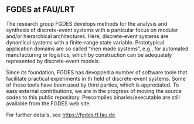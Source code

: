 ## FGDES at FAU/LRT

The research group FGDES develops methods for the analysis and synthesis of discrete-event systems with a particular focus on modular and/or hierarchical architectures. Here, discrete-event systems are dynamical systems with a finite-range state variable. Prototypical application domains are so called “men made systems”, e.g., for automated manufacturing or logistics, which by construction can be adequately represented by discrete-event models.

Since its foundation, FGDES has devopped a number of software toole that facilitate practical experiments in th field of discrete-event systems. Some of these tools have been used by third parties, which is appreciated. To easy external contributions, we are in the progress of moving the source codes to this public repository. Precompiles binaries/executable are still available from the FGDES web site.

For further details, see https://fgdes.tf.fau.de


